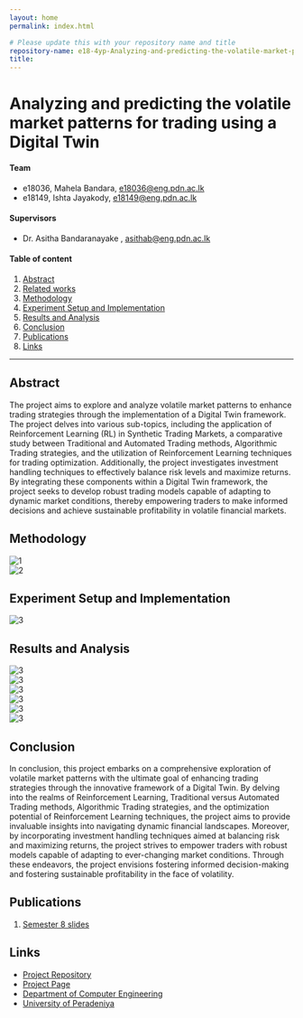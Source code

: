 ```yaml
---
layout: home
permalink: index.html

# Please update this with your repository name and title
repository-name: e18-4yp-Analyzing-and-predicting-the-volatile-market-patterns-for-trading-using-a-Digital-Twin
title:
---
```


[comment]: # "This is the standard layout for the project, but you can clean this and use your own template"

# Analyzing and predicting the volatile market patterns for trading using a Digital Twin

#### Team

- e18036, Mahela Bandara, [e18036@eng.pdn.ac.lk](mailto:e18036@eng.pdn.ac.lk)
- e18149, Ishta Jayakody, [e18149@eng.pdn.ac.lk](mailto:e18149@eng.pdn.ac.lk)

#### Supervisors

- Dr. Asitha Bandaranayake , [asithab@eng.pdn.ac.lk](mailto:asithab@eng.pdn.ac.lk)

#### Table of content

1. [Abstract](#abstract)
2. [Related works](#related-works)
3. [Methodology](#methodology)
4. [Experiment Setup and Implementation](#experiment-setup-and-implementation)
5. [Results and Analysis](#results-and-analysis)
6. [Conclusion](#conclusion)
7. [Publications](#publications)
8. [Links](#links)

---


## Abstract
The project aims to explore and analyze volatile market patterns to enhance trading strategies through the implementation of a Digital Twin framework. The project delves into various sub-topics, including the application of Reinforcement Learning (RL) in Synthetic Trading Markets, a comparative study between Traditional and Automated Trading methods, Algorithmic Trading strategies, and the utilization of Reinforcement Learning techniques for trading optimization. Additionally, the project investigates investment handling techniques to effectively balance risk levels and maximize returns. By integrating these components within a Digital Twin framework, the project seeks to develop robust trading models capable of adapting to dynamic market conditions, thereby empowering traders to make informed decisions and achieve sustainable profitability in volatile financial markets.

## Methodology

<div class="text-align: center">
<img class=" width: 100%" src="./images/Screenshot from 2024-05-03 19-27-05.png" alt="1" />
</div>

<div class="text-align: center">
<img class=" width: 100%" src="./images/Screenshot from 2024-04-26 14-15-19.png" alt="2" />
</div>

## Experiment Setup and Implementation

<div class="text-align: center">
<img class=" width: 100%" src="./images/Screenshot from 2024-04-26 13-31-34.png" alt="3" />
</div>

## Results and Analysis
<div class="text-align: center">
<img class=" width: 100%" src="./images/Screenshot from 2024-04-26 18-44-41.png" alt="3" />
</div>

<div class="text-align: center">
<img class=" width: 100%" src="./images/Screenshot from 2024-04-26 19-24-52.png" alt="3" />
</div>

<div class="text-align: center">
<img class=" width: 100%" src="./images/Screenshot from 2024-04-26 19-25-04.png" alt="3" />
</div>

<div class="text-align: center">
<img class=" width: 100%" src="./images/Screenshot from 2024-04-29 18-00-36.png" alt="3" />
</div>

<div class="text-align: center">
<img class=" width: 100%" src="./images/Screenshot from 2024-04-29 18-01-00.png" alt="3" />
</div>

<div class="text-align: center">
<img class=" width: 100%" src="./images/Screenshot from 2024-04-29 19-22-28.png" alt="3" />
</div>

## Conclusion
In conclusion, this project embarks on a comprehensive exploration of volatile market patterns with the ultimate goal of enhancing trading strategies through the innovative framework of a Digital Twin. By delving into the realms of Reinforcement Learning, Traditional versus Automated Trading methods, Algorithmic Trading strategies, and the optimization potential of Reinforcement Learning techniques, the project aims to provide invaluable insights into navigating dynamic financial landscapes. Moreover, by incorporating investment handling techniques aimed at balancing risk and maximizing returns, the project strives to empower traders with robust models capable of adapting to ever-changing market conditions. Through these endeavors, the project envisions fostering informed decision-making and fostering sustainable profitability in the face of volatility.

## Publications
[//]: # "Note: Uncomment each once you uploaded the files to the repository"

 1. [Semester 8 slides](https://docs.google.com/presentation/d/1M16RRqKo5Y5KziZztlXpEGkN6o1rM9HO-ZJyV4hftTA/edit#slide=id.p2)
<!-- 3. [Semester 8 report](./) -->
<!-- 4. [Semester 8 slides](./) -->
<!-- 5. Author 1, Author 2 and Author 3 "Research paper title" (2021). [PDF](./). -->


## Links

[//]: # ( NOTE: EDIT THIS LINKS WITH YOUR REPO DETAILS )

- [Project Repository](https://github.com/cepdnaclk/e18-4yp-Analyzing-and-predicting-the-volatile-market-patterns-for-trading-using-a-Digital-Twin)
- [Project Page](https://cepdnaclk.github.io/e18-4yp-Analyzing-and-predicting-the-volatile-market-patterns-for-trading-using-a-Digital-Twin)
- [Department of Computer Engineering](http://www.ce.pdn.ac.lk/)
- [University of Peradeniya](https://eng.pdn.ac.lk/)

[//]: # "Please refer this to learn more about Markdown syntax"
[//]: # "https://github.com/adam-p/markdown-here/wiki/Markdown-Cheatsheet"
